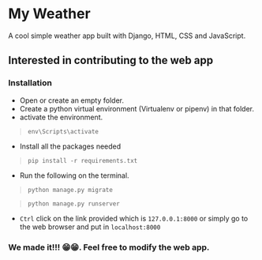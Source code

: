 # My Weather
A cool simple weather app built with Django, HTML, CSS and JavaScript.

## Interested in contributing to the web app
### Installation
- Open or create an empty folder.
- Create a python virtual environment (Virtualenv or pipenv) in that folder.
- activate the environment.
> ```env\Scripts\activate```
- Install all the packages needed 
> ```pip install -r requirements.txt```
- Run the following on the terminal.
> ```python manage.py migrate```

> ```python manage.py runserver```
- ```Ctrl``` click on the link provided which is ```127.0.0.1:8000``` or simply go to the web browser and put in ```localhost:8000```
### We made it!!! 😁😁. Feel free to modify the web app.

<!-- ## Production Version
The production version is  -->
